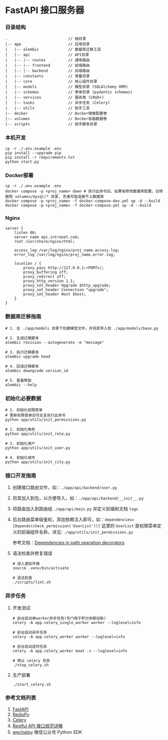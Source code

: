 # FastAPI 接口服务器


### 目录结构

```shell
.                           // 根目录
|-- app                     // 应用目录
|   |-- alembic             // 数据库迁移工具
|   |-- api                 // API目录
|   |-- |-- routes          // 通用路由
|   |-- |-- frontend        // 前端路由
|   |-- |-- backend         // 后端路由
|   |-- constants           // 常量目录
|   |-- core                // 核心组件目录
|   |-- models              // 模型目录 (SQLAlchemy ORM)
|   |-- schemas             // 表单目录 (pydantic schemas)
|   |-- services            // 服务类 (CRUD+)
|   |-- tasks               // 异步任务 (Celery)
|   |-- utils               // 助手工具
|-- docker                  // Docker镜像配置卷
|-- volumes                 // Docker容器数据卷
|-- scripts                 // 助手脚本目录
```


### 本机开发

```shell
cp -r ./.env.example .env
pip install --upgrade pip
pip install -r requirements.txt
python start.py
```


### Docker部署

```shell
cp -r ./.env.example .env
docker compose -p <proj_name> down # 执行此命令后，如果有修改数据库配置，记得删除 volumes/mysql/* 目录, 否者可能连接不上数据库
docker compose -p <proj_name> -f docker-compose-dev.yml up -d --build
docker compose -p <proj_name> -f docker-compose.yml up -d --build
```


### Nginx

```
server {
    listen 80;
    server_name api.intranet.com;
    root /usr/share/nginx/html;

    access_log /var/log/nginx/proj_name.access.log;
    error_log /var/log/nginx/proj_name.error.log;

    location / {
        proxy_pass http://127.0.0.1:<PORT>/;
        proxy_buffering off;
        proxy_redirect off;
        proxy_http_version 1.1;
        proxy_set_header Upgrade $http_upgrade;
        proxy_set_header Connection "upgrade";
        proxy_set_header Host $host;
    }
}
```


### 数据库迁移指南

```shell
# 1. 在 ./app/models 目录下创建模型文件，并将其导入到 ./app/models/base.py

# 2. 生成迁移脚本
alembic revision --autogenerate -m "message"

# 3. 执行迁移脚本
alembic upgrade head

# 4. 回滚迁移脚本
alembic downgrade version_id

# 5. 查看帮助
alembic --help
```


### 初始化必要数据

```shell
# 1. 初始化权限菜单
# 更新权限菜单后可反复执行此命令
python app/utils/init_permissions.py

# 2. 初始化角色
python app/utils/init_role.py

# 3. 初始化用户
python app/utils/init_user.py

# 4. 初始化城市
python app/utils/init_city.py
```


### 接口开发指南

1. 创建接口路由文件，如：`./app/api/backend/user.py`

2. 将其加入到包，以方便导入，如：`./app/api/backend/__init__.py`

3. 将路由加入到路由组 `./app/api/main.py` 并定义前缀和文档 `tags`

4. 后台路由菜单级鉴权，添加依赖注入即可，如：`dependencies=[Depends(check_permission('UserList'))]`
   这里的 `UserList` 是权限菜单定义的前端组件名称，详见: `./app/utils/init_permissions.py`

    参考文档：[Dependencies in path operation decorators](https://fastapi.tiangolo.com/tutorial/dependencies/dependencies-in-path-operation-decorators/)

5. 语法检查并修复错误

   ```shell
   # 进入虚拟环境
   source .venv/bin/activate
   
   # 语法检查
   ./scripts/lint.sh
   ```


### 异步任务

1. 开发测试

    ```shell
    # 前台启动单worker异步任务(专门用于积分余额动账)
    celery -A app.celery_single_worker worker --loglevel=info

    # 前台启动异步任务
    celery -A app.celery_worker worker --loglevel=info

    # 前台启动定时任务
    celery -A app.celery_worker beat -s --loglevel=info

    # 停止 celery 任务
    ./stop_celery.sh
    ```

2. 生产部署
   
   ```shell
   ./start_celery.sh
   ```

### 参考文档列表

1. [FastAPI](https://fastapi.tiangolo.com/)
2. [RedisPy](https://redis.io/docs/latest/develop/connect/clients/python/)
3. [Celery](https://docs.celeryq.dev/en/stable/index.html)
4. [Restful API 接口规范详解](https://cloud.tencent.com/developer/article/2360813)
5. [wechatpy](https://www.wechatpy.org/) 微信公众号 Python SDK
